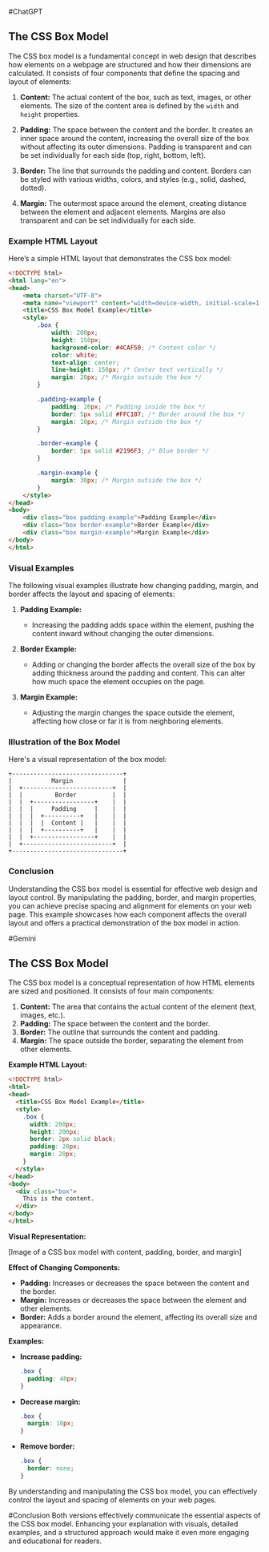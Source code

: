 #ChatGPT
## The CSS Box Model

The CSS box model is a fundamental concept in web design that describes how elements on a webpage are structured and how their dimensions are calculated. It consists of four components that define the spacing and layout of elements:

1. **Content:** The actual content of the box, such as text, images, or other elements. The size of the content area is defined by the `width` and `height` properties.

2. **Padding:** The space between the content and the border. It creates an inner space around the content, increasing the overall size of the box without affecting its outer dimensions. Padding is transparent and can be set individually for each side (top, right, bottom, left).

3. **Border:** The line that surrounds the padding and content. Borders can be styled with various widths, colors, and styles (e.g., solid, dashed, dotted).

4. **Margin:** The outermost space around the element, creating distance between the element and adjacent elements. Margins are also transparent and can be set individually for each side.

### Example HTML Layout

Here’s a simple HTML layout that demonstrates the CSS box model:

```html
<!DOCTYPE html>
<html lang="en">
<head>
    <meta charset="UTF-8">
    <meta name="viewport" content="width=device-width, initial-scale=1.0">
    <title>CSS Box Model Example</title>
    <style>
        .box {
            width: 200px;
            height: 150px;
            background-color: #4CAF50; /* Content color */
            color: white;
            text-align: center;
            line-height: 150px; /* Center text vertically */
            margin: 20px; /* Margin outside the box */
        }

        .padding-example {
            padding: 20px; /* Padding inside the box */
            border: 5px solid #FFC107; /* Border around the box */
            margin: 10px; /* Margin outside the box */
        }

        .border-example {
            border: 5px solid #2196F3; /* Blue border */
        }

        .margin-example {
            margin: 30px; /* Margin outside the box */
        }
    </style>
</head>
<body>
    <div class="box padding-example">Padding Example</div>
    <div class="box border-example">Border Example</div>
    <div class="box margin-example">Margin Example</div>
</body>
</html>
```

### Visual Examples

The following visual examples illustrate how changing padding, margin, and border affects the layout and spacing of elements:

1. **Padding Example:**
   - Increasing the padding adds space within the element, pushing the content inward without changing the outer dimensions.

2. **Border Example:**
   - Adding or changing the border affects the overall size of the box by adding thickness around the padding and content. This can alter how much space the element occupies on the page.

3. **Margin Example:**
   - Adjusting the margin changes the space outside the element, affecting how close or far it is from neighboring elements.

### Illustration of the Box Model

Here's a visual representation of the box model:

```
+-------------------------------+
|           Margin              |
|  +-------------------------+  |
|  |         Border          |  |
|  |  +-----------------+    |  |
|  |  |     Padding     |    |  |
|  |  |  +----------+   |    |  |
|  |  |  |  Content |   |    |  |
|  |  |  +----------+   |    |  |
|  |  +-----------------+    |  |
|  +-------------------------+  |
+-------------------------------+
```

### Conclusion

Understanding the CSS box model is essential for effective web design and layout control. By manipulating the padding, border, and margin properties, you can achieve precise spacing and alignment for elements on your web page. This example showcases how each component affects the overall layout and offers a practical demonstration of the box model in action.





#Gemini
## The CSS Box Model

The CSS box model is a conceptual representation of how HTML elements are sized and positioned. It consists of four main components:

1. **Content:** The area that contains the actual content of the element (text, images, etc.).
2. **Padding:** The space between the content and the border.
3. **Border:** The outline that surrounds the content and padding.
4. **Margin:** The space outside the border, separating the element from other elements.

**Example HTML Layout:**

```html
<!DOCTYPE html>
<html>
<head>
  <title>CSS Box Model Example</title>
  <style>
    .box {
      width: 200px;
      height: 200px;
      border: 2px solid black;
      padding: 20px;
      margin: 20px;
    }
  </style>
</head>
<body>
  <div class="box">
    This is the content.
  </div>
</body>
</html>
```

**Visual Representation:**

[Image of a CSS box model with content, padding, border, and margin]

**Effect of Changing Components:**

* **Padding:** Increases or decreases the space between the content and the border.
* **Margin:** Increases or decreases the space between the element and other elements.
* **Border:** Adds a border around the element, affecting its overall size and appearance.

**Examples:**

* **Increase padding:**
  ```css
  .box {
    padding: 40px;
  }
  ```
* **Decrease margin:**
  ```css
  .box {
    margin: 10px;
  }
  ```
* **Remove border:**
  ```css
  .box {
    border: none;
  }
  ```

By understanding and manipulating the CSS box model, you can effectively control the layout and spacing of elements on your web pages.


#Conclusion
Both versions effectively communicate the essential aspects of the CSS box model. Enhancing your explanation with visuals, detailed examples, and a structured approach would make it even more engaging and educational for readers.